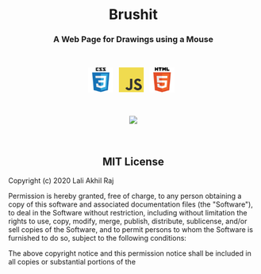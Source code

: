<h1 align="center">Brushit</h1>

<h3 align="center">A Web Page for Drawings using a Mouse</h3>

<br>

<p align="center">
<code><img height="50" src="https://raw.githubusercontent.com/github/explore/80688e429a7d4ef2fca1e82350fe8e3517d3494d/topics/css/css.png"></code>&nbsp;&nbsp;
<code><img height="50" src="https://raw.githubusercontent.com/github/explore/80688e429a7d4ef2fca1e82350fe8e3517d3494d/topics/javascript/javascript.png"></code>&nbsp;&nbsp;
<code><img height="50" src="https://raw.githubusercontent.com/github/explore/80688e429a7d4ef2fca1e82350fe8e3517d3494d/topics/html/html.png"></code>&nbsp;&nbsp;
</p>

<br>

<p align="center">
<img  src="https://visitor-badge.laobi.icu/badge?page_id=Lalisfeed.Brushit" />
</p>

<br>

<h2 align="center">MIT License</h2>


Copyright (c) 2020 Lali Akhil Raj

Permission is hereby granted, free of charge, to any person obtaining a copy of this software and associated documentation files (the "Software"), to deal in the Software without restriction, including without limitation the rights to use, copy, modify, merge, publish, distribute, sublicense, and/or sell copies of the Software, and to permit persons to whom the Software is furnished to do so, subject to the following conditions:

The above copyright notice and this permission notice shall be included in all copies or substantial portions of the

<br>
